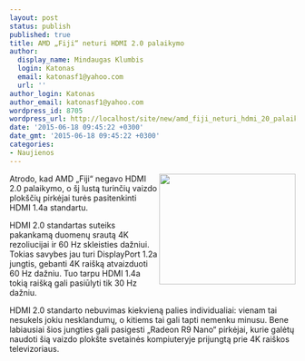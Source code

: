 ```yaml
---
layout: post
status: publish
published: true
title: AMD „Fiji“ neturi HDMI 2.0 palaikymo
author:
  display_name: Mindaugas Klumbis
  login: Katonas
  email: katonasf1@yahoo.com
  url: ''
author_login: Katonas
author_email: katonasf1@yahoo.com
wordpress_id: 8705
wordpress_url: http://localhost/site/new/amd_fiji_neturi_hdmi_20_palaikymo/
date: '2015-06-18 09:45:22 +0300'
date_gmt: '2015-06-18 09:45:22 +0300'
categories:
- Naujienos
---
```

<p>
	<a href="http://technews.lt/userfiles/R9 Nano.jpg"><img alt="" src="http://technews.lt/userfiles/R9 Nano.jpg" style="width: 240px; height: 195px; float: right;" /></a>Atrodo, kad AMD &bdquo;Fiji&ldquo; negavo HDMI 2.0 palaikymo, o &scaron;į lustą turinčių vaizdo plok&scaron;čių pirkėjai turės pasitenkinti HDMI 1.4a standartu.</p>
<p>
	HDMI 2.0 standartas suteiks pakankamą duomenų srautą 4K rezoliucijai ir 60 Hz skleisties dažniui. Tokias savybes jau turi DisplayPort 1.2a jungtis, gebanti 4K rai&scaron;ką atvaizduoti 60 Hz dažniu. Tuo tarpu HDMI 1.4a tokią rai&scaron;ką gali pasiūlyti tik 30 Hz dažniu.</p>
<p>
	HDMI 2.0 standarto nebuvimas kiekvieną palies individualiai: vienam tai nesukels jokiu nesklandumų, o kitiems tai gali tapti nemenku minusu. Bene labiausiai &scaron;ios jungties gali pasigesti &bdquo;Radeon R9 Nano&ldquo; pirkėjai, kurie galėtų naudoti &scaron;ią vaizdo plok&scaron;te svetainės kompiuteryje prijungtą prie 4K rai&scaron;kos televizoriaus.</p>
